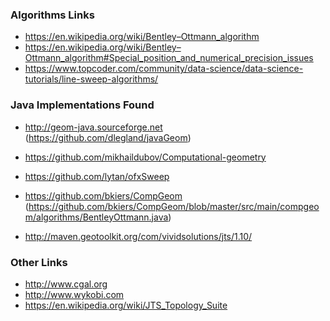 
### Algorithms Links

 - https://en.wikipedia.org/wiki/Bentley–Ottmann_algorithm
 - https://en.wikipedia.org/wiki/Bentley–Ottmann_algorithm#Special_position_and_numerical_precision_issues
 - https://www.topcoder.com/community/data-science/data-science-tutorials/line-sweep-algorithms/

### Java Implementations Found

 - http://geom-java.sourceforge.net (https://github.com/dlegland/javaGeom)
 - https://github.com/mikhaildubov/Computational-geometry
 - https://github.com/lytan/ofxSweep
 - https://github.com/bkiers/CompGeom (https://github.com/bkiers/CompGeom/blob/master/src/main/compgeom/algorithms/BentleyOttmann.java)
 
 - http://maven.geotoolkit.org/com/vividsolutions/jts/1.10/
 
### Other Links

 - http://www.cgal.org
 - http://www.wykobi.com
 - https://en.wikipedia.org/wiki/JTS_Topology_Suite
